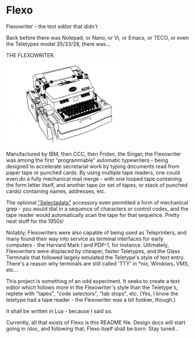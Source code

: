 # Flexo
 Flexowriter - the text editor that didn't
 
 Back before there was Notepad, or Nano, or Vi, or Emacs, or TECO, or even the Teletypes model 35/33/28, there was...
  
 THE FLEXOWRITER.
 
 ![This one, to be specific.](Flexowriter.PNG)
 
 Manufactured by IBM, then CCC, then Friden, the Singer, the Flexowriter was among the first "programmable" automatic typewriters - being designed to accelerate secretarial work by typing documents read from paper tape or punched cards. By using multiple tape readers, one could even do a fully mechanical mail merge - with one looped tape containing the form letter itself, and another tape (or set of tapes, or stack of punched cards) containing names, addresses, etc.
 
 The optional ["Selectadata"](https://archive.org/details/bitsavers_fridenFridre_2269022/page/n1/mode/1up?view=theater) accessory even permitted a form of mechanical grep - you would dial in a sequence of characters or control codes, and the tape reader would automatically scan the tape for that sequence. Pretty neat stuff for the 1950s!
 
 
 Notably, Flexowriters were also capable of being used as Teleprinters, and many found their way into service as terminal interfaces for early computers - the Harvard Mark I and PDP-1, for instance. Ultimately, Flexowriters were displaced by cheaper, faster Teletypes, and the Glass Terminals that followed largely emulated the Teletype's style of text entry. There's a reason why terminals are still called 'TTY' in *nix, Windows, VMS, etc...
 
 This project is something of an odd experiment. It seeks to create a text editor which follows more in the Flexowriter's style than the Teletype's, replete with "tapes", "code selectors", "tab stops", etc. (Yes, I know the teletype had a tape reader - the Flexowriter was a bit funkier, though.)
 
 It shall be written in Lua - because I said so.
 
 Currently, all that exists of Flexo is this README file. Design docs will start going in /doc, and following that, Flexo itself shall be born. Stay tuned...
